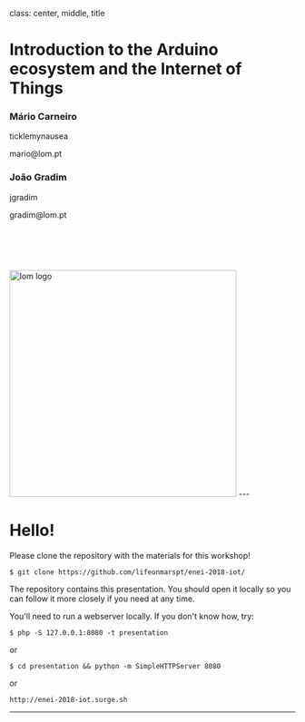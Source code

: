 class: center, middle, title

# Introduction to the Arduino ecosystem and the Internet of Things

<div class="container">
  <div>
    <h3>Mário Carneiro</h3>
    <p><i class="fa fa-github"></i> <i class="fa fa-twitter"></i> ticklemynausea</p>
    <p><i class="fa fa-envelope"></i> mario@lom.pt</p>
  </div>
  <div>
    <h3>João Gradim</h3>
    <p><i class="fa fa-github"></i> <i class="fa fa-twitter"></i> jgradim</p>
    <p><i class="fa fa-envelope"></i> gradim@lom.pt</p>
  </div>
</div>

<img style="margin-top: 75px; width: 400px;" src="images/lomlogo.svg" alt="lom logo" />
---

# Hello!

Please clone the repository with the materials
for this workshop!

```
$ git clone https://github.com/lifeonmarspt/enei-2018-iot/
```

The repository contains this presentation. You should open it
locally so you can follow it more closely if you need at any time.

You'll need to run a webserver locally. If you don't know how,
try:

```
$ php -S 127.0.0.1:8080 -t presentation
```

or

```
$ cd presentation && python -m SimpleHTTPServer 8080
```

or

```
http://enei-2018-iot.surge.sh
```
---
